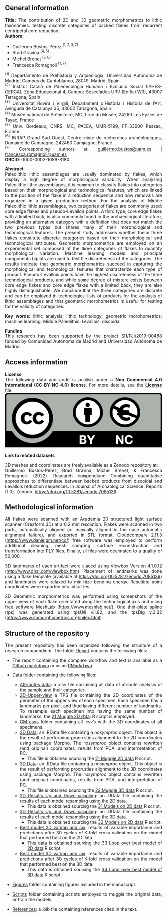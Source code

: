 <div align="justify">

## **General information**

**Title:** The contribution of 2D and 3D geometric morphometrics to
lithic taxonomies: testing discrete categories of backed flakes from
recurrent centripetal core reduction.  
**Authors:**

- Guillermo Bustos-Pérez $^{(1,2,3,7)}$  
- Brad Gravina $^{(4,5)}$  
- Michel Brenet $^{(5, 6)}$  
- Francesca Romagnoli $^{(1,7)}$

$^{(1)}$ Departamento de Prehistoria y Arqueología, Universidad Autónoma
de Madrid, Campus de Cantoblanco, 28049, Madrid, Spain  
$^{(2)}$ Institut Català de Paleoecologia Humana i Evolució Social
(IPHES-CERCA), Zona Educacional 4, Campus Sescelades URV (Edifici W3),
43007 Tarragona, Spain  
$^{(3)}$ Universitat Rovira i Virgili, Departament d’Història i Història
de l’Art, Avinguda de Catalunya 35, 43002 Tarragona, Spain  
$^{(4)}$ Musée national de Préhistoire, MC, 1 rue du Musée, 24260 Les
Eyzies de Tayac, France  
$^{(5)}$ Univ. Bordeaux, CNRS, MC, PACEA, UMR-5199, FF-33600 Pessac,
France  
$^{(6)}$ INRAP Grand Sud-Ouest, Centre mixte de recherches
archéologiques, Domaine de Campagne, 242460 Campagne, France  
$^{(7)}$ Corresponding authors at: <guillermo.bustos@uam.es> \|
<francesca.romagnoli@uam.es>  
**ORCID**: 0000-0002-1089-818X

**Abstract**  
Paleolithic lithic assemblages are usually dominated by flakes, which
display a high degree of morphological variability. When analyzing
Paleolithic lithic assemblages, it is common to classify flakes into
categories based on their morphological and technological features,
which are linked to the position of the flake in a reduction sequence
and how removals are organized in a given production method. For the
analysis of Middle Paleolithic lithic assemblages, two categories of
flakes are commonly used: core edge flakes and pseudo-Levallois points.
A third type, core edge flakes with a limited back, is also commonly
found in the archaeological literature, providing an alternative
category with a definition that does not match the two previous types
but shares many of their morphological and technological features. The
present study addresses whether these three flakes constitute discrete
categories based on their morphological and technological attributes.
Geometric morphometrics are employed on an experimental set composed of
the three categories of flakes to quantify morphological variation.
Machine learning models and principal components biplots are used to
test the discreteness of the categories. The results indicate that
geometric morphometrics succeed in capturing the morphological and
technological features that characterize each type of product.
Pseudo-Levallois points have the highest discreteness of the three
technological products, and while some degree of mixture exists between
core edge flakes and core edge flakes with a limited back, they are also
highly distinguishable. We conclude that the three categories are
discrete and can be employed in technological lists of products for the
analysis of lithic assemblages and that geometric morphometrics is
useful for testing for the validity of categories.

**Key words:** lithic analysis; lithic technology; geometric
morphometrics; machine learning; Middle Paleolithic; Levallois;
discoidal

**Funding**  
This research has been supported by the project SI1/PJI/2019-00488
funded by Comunidad Autónoma de Madrid and Universidad Autónoma de
Madrid.

## **Access information**

**License**  
The following data and code is publish under a **Non Commercial 4.0
International (CC BY-NC 4.0) license**. For more details, see the
[**License**](License.md) file.  
![](Report/Figures/License.png)

**Link to related datasets**

3D meshes and coordinates are freely available as a Zenodo repository
at:  
Guillermo Bustos-Pérez, Brad Gravina, Michel Brenet, & Francesca
Romagnoli. (2022). Research compendium: Combining quantitative
approaches to differentiate between backed products from discoidal and
Levallois reduction sequences. In Journal of Archaological Science:
Reports (1.0). Zenodo. <https://doi.org/10.5281/zenodo.7085139>

## **Methodological information**

All flakes were scanned with an Academia 20 structured light surface
scanner (Creaform 3D) at a 0.2 mm resolution. Flakes were scanned in two
parts, automatically aligned (or manually aligned in the case automatic
alignment failure), and exported in STL format. Cloudcompare 2.11.3
(<https://www.danielgm.net/cc/>) free software was employed to perform
additional cleaning, mesh sampling, surface reconstruction and
transformation into PLY files. Finally, all files were decimated to a
quality of 50,000.

3D landmarks of each artifact were placed using Viewbox Version 4.1.0.12
(<http://www.dhal.com/viewbox.htm>). Placement of landmarks was done
using a flake template (available at
<https://doi.org/10.5281/zenodo.7085139>) and landmarks were relaxed to
minimize bending energy. Resulting point coordinates were exported into
.xlsx files.

2D Geometric morphometrics was performed using screenshots of the upper
view of each flake orientated along the technological axis and using
free software MeshLab (<https://www.meshlab.net/>). One thin-plate
spline (tps) was generated using tpsUtil v.1.82, and the tpsDig v.2.32
(<https://www.sbmorphometrics.org/index.html>).

## **Structure of the repository**

The present repository has been organized following the structure of a
research compendium. The folder [Report](Report) contains the following
files:

- The report containing the complete workflow and text is available as a
  [Github markdown](Report/Backed-Flakes-Categories.md) or as an
  [RMarkdown](Report/Backed-Flakes-Categories.Rmd).

- [Data](Report/Data) folder containing the following files:

  - [Attributes data](Report/Data/Attributes%20data.csv): a .csv file
    containing all data of atribute analysis of the sample and their
    categories.  
  - [2D-Upper-view](Report/Data/Attributes%20data.TPS:) a TPS file
    containing the 2D coordinates of the perimeter of the upper view of
    each specimen. Each specimen has a landmarks per pixel, and thud
    having different number of landmarks. To resample each specimen into
    having the same number of landmarks, the [21 Muggle 2D
    data](Report/Scripts/21%20Muggle%202D%20data.R): R script is
    employed.  
  - [GM csvs](Report/Data/GM%20csvs) folder containing all .csv’s with
    the 3D coordinates of all specimens.  
  - [2D Data](Report/Data/2D%20data.RData): an .RData file containing a
    *nosymproc* object. This object is the result of performing
    procrusties alignment to the 2D coordinates using package Morpho.
    The *nosymproc* object contains rewritten (and original)
    coordinates, results from PCA, and interpretation of PC.
    - This file is obtained sourcing the [21 Muggle 2D
      data](Report/Scripts/21%20Muggle%202D%20data.R) R script.  
  - [3D Data](Report/Data/3D%20data.RData): an .RData file containing a
    *nosymproc* object. This object is the result of performing
    procrusties alignment to the 3D coordinates using package Morpho.
    The *nosymproc* object contains rewritten (and original)
    coordinates, results from PCA, and interpretation of PC.
    - This file is obtained sourcing the [22 Muggle 3D
      data](Report/Scripts/22%20Muggle%203D%20data.R) R script.  
  - [2D Results Up and Down
    sampling](Report/Data/2D%20Results%20Up%20and%20Down%20sampling.RData):
    an .RData file containing the results of each model resampling using
    the 2D data.
    - This data is obtained sourcing the [31 Models on 2D
      data](Report/Scripts/31%20Models%20on%202D%20data.R) R script.  
  - [3D Results Up and Down
    sampling](Report/Data/3D%20Results%20Up%20and%20Down%20sampling.RData):
    an .RData file containing the results of each model resampling using
    the 3D data.
    - This data is obtained sourcing the [32 Models on 2D
      data](Report/Scripts/32%20Models%20on%203D%20data.R) R script.  
  - [Best model 2D varimp and
    cm](Report/Data/Best%20model%202D%20varimp%20and%20cm.RData):
    results of variable importance and predictions after 30 cycles of
    K-fold cross validation on the model that performed best on the 2D
    data.
    - This data is obtained sourcing the [33 Loop over best model of 2D
      data](Report/Scripts/33%20Loop%20over%20best%20model%20of%202D%20data.R)
      R script.  
  - [Best model 3D varimp and
    cm](Report/Data/Best%20model%203D%20varimp%20and%20cm.RData):
    results of variable importance and predictions after 30 cycles of
    K-fold cross validation on the model that performed best on the 3D
    data.
    - This data is obtained sourcing the [34 Loop over best model of 3D
      data](Report/Scripts/34%20Loop%20over%20best%20model%20of%203D%20data.R)
      R script.

- [Figures](Report/Figures) folder containing figures included in the
  manuscript.  

- [Scripts](Report/Scripts) folder containing scripts employed to muggle
  the original data, or train the models.  

- [References](Report/References.bib): a .bib file containing references
  cited in the text.

</div>
